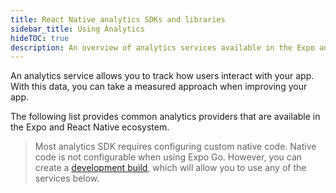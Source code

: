 ```yaml
---
title: React Native analytics SDKs and libraries
sidebar_title: Using Analytics
hideTOC: true
description: An overview of analytics services available in the Expo and React Native ecosystem.
---
```


An analytics service allows you to track how users interact with your app. With this data, you can take a measured approach when improving your app.

The following list provides common analytics providers that are available in the Expo and React Native ecosystem.

> Most analytics SDK requires configuring custom native code. Native code is not configurable when using Expo Go. However, you can create a [development build](/develop/development-builds/introduction/), which will allow you to use any of the services below.